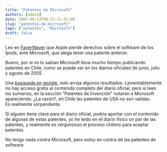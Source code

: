 ```yaml
---
title: "Patentes de Microsoft"
authors: [admin]
date: 2005-08-13T08:25:11-03:00
slug: "patentes-de-microsoft"
tags: ["patentes", "Microsoft"]
draft: false
---
```


Leo en [FayerWayer](http://replay.waybackmachine.org/20060211180549/http://www.fayerwayer.com/archivo/2005/08/microsoft_dueao.php)
que Apple pierde derechos sobre el software de los Ipods, ante
Microsoft, que alega tener una patente anterior.

Bueno, por si no lo sabian Microsoft lleva mucho tiempo publicando
patentes en Chile, como se puede ver en los diarios oficiales de junio,
julio y agosto de 2005

Una [busqueda en google](http://replay.waybackmachine.org/20060211180549/http://www.google.cl/search?hl=es&q=Microsoft++site%3Adiariodigital.cl&btnG=B%C3%BAsqueda&meta=lr%3Dlang_es),
solo arroja algunos resultados. Lamentablemente no hay acceso gratis al
contenido completo del diario oficial, pero si leen los sumarios, en la
sección "Patentes de Invención" notaran a Microsoft apareciendo. ¿La
razón?, en Chile las patentes de USA no son validas.\
Es realmente sorpendente.

Si alguien tiene clave para el diario oficial, podria aportar con el
contenido de algunas de estas patentes, yo he leido en el diario físico
un par de las patentes, y realmente es vergonzoso el proceso chileno
para aceptar patentes.

No tengo nada contra Microsoft, pero estoy en contra de las patentes de
software.
